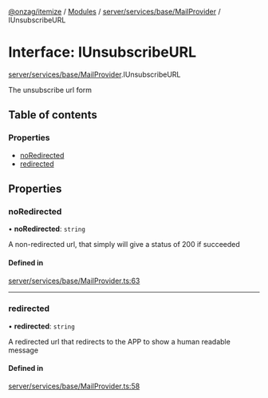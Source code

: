 [@onzag/itemize](../README.md) / [Modules](../modules.md) / [server/services/base/MailProvider](../modules/server_services_base_MailProvider.md) / IUnsubscribeURL

# Interface: IUnsubscribeURL

[server/services/base/MailProvider](../modules/server_services_base_MailProvider.md).IUnsubscribeURL

The unsubscribe url form

## Table of contents

### Properties

- [noRedirected](server_services_base_MailProvider.IUnsubscribeURL.md#noredirected)
- [redirected](server_services_base_MailProvider.IUnsubscribeURL.md#redirected)

## Properties

### noRedirected

• **noRedirected**: `string`

A non-redirected url, that simply will give a status
of 200 if succeeded

#### Defined in

[server/services/base/MailProvider.ts:63](https://github.com/onzag/itemize/blob/f2db74a5/server/services/base/MailProvider.ts#L63)

___

### redirected

• **redirected**: `string`

A redirected url that redirects to the APP to show
a human readable message

#### Defined in

[server/services/base/MailProvider.ts:58](https://github.com/onzag/itemize/blob/f2db74a5/server/services/base/MailProvider.ts#L58)
